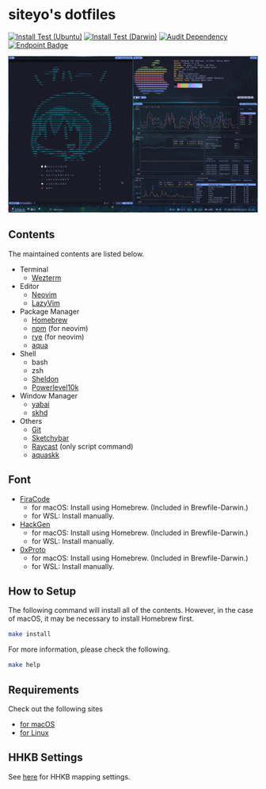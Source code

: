 # siteyo's dotfiles

[![Install Test (Ubuntu)](https://github.com/siteyo/dotfiles/actions/workflows/install-test-ubuntu.yml/badge.svg)](https://github.com/siteyo/dotfiles/actions/workflows/install-test-ubuntu.yml)
[![Install Test (Darwin)](https://github.com/siteyo/dotfiles/actions/workflows/install-test-darwin.yml/badge.svg)](https://github.com/siteyo/dotfiles/actions/workflows/install-test-darwin.yml)
[![Audit Dependency](https://github.com/siteyo/dotfiles/actions/workflows/audit-dependency.yml/badge.svg?branch=main)](https://github.com/siteyo/dotfiles/actions/workflows/audit-dependency.yml)
[![Endpoint Badge](https://img.shields.io/endpoint?url=https%3A%2F%2Fgist.githubusercontent.com%2Fsiteyo%2F093763e63c107ab23ebef0133c42e039%2Fraw%2Fvim-startuptime.json&style=flat)](https://github.com/siteyo/dotfiles/actions/workflows/nvim-startuptime.yml?query=branch%3Amain)

![macos-tiling](assets/macos/tiling.png)


## Contents

The maintained contents are listed below.

* Terminal
  * [Wezterm](https://wezfurlong.org/wezterm/index.html)
* Editor
  * [Neovim](https://neovim.io/)
  * [LazyVim](https://www.lazyvim.org/)
* Package Manager
  * [Homebrew](https://brew.sh/)
  * [npm](https://www.npmjs.com/) (for neovim)
  * [rye](https://github.com/astral-sh/rye) (for neovim)
  * [aqua](https://aquaproj.github.io/)
* Shell
  * bash
  * zsh
  * [Sheldon](https://github.com/rossmacarthur/sheldon)
  * [Powerlevel10k](https://github.com/romkatv/powerlevel10k)
* Window Manager
  * [yabai](https://github.com/koekeishiya/yabai)
  * [skhd](https://github.com/koekeishiya/skhd)
* Others
  * [Git](https://www.git-scm.com/)
  * [Sketchybar](https://felixkratz.github.io/SketchyBar/)
  * [Raycast](https://www.raycast.com/) (only script command)
  * [aquaskk](https://github.com/codefirst/aquaskk)


## Font

* [FiraCode](https://github.com/tonsky/FiraCode)
  * for macOS: Install using Homebrew. (Included in Brewfile-Darwin.)
  * for WSL: Install manually.
* [HackGen](https://github.com/yuru7/HackGen/releases)
  * for macOS: Install using Homebrew. (Included in Brewfile-Darwin.)
  * for WSL: Install manually.
* [0xProto](https://github.com/0xType/0xProto)
  * for macOS: Install using Homebrew. (Included in Brewfile-Darwin.)
  * for WSL: Install manually.

## How to Setup

The following command will install all of the contents.
However, in the case of macOS, it may be necessary to install Homebrew first.

```bash
make install
```

For more information, please check the following.

```bash
make help
```

## Requirements

Check out the following sites

* [for macOS](https://docs.brew.sh/Installation#macos-requirements)
* [for Linux](https://docs.brew.sh/Homebrew-on-Linux#requirements)

## HHKB Settings

See [here](./etc/hhkb/README.md) for HHKB mapping settings.

